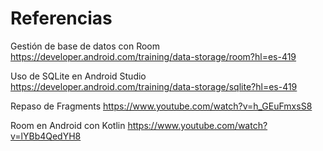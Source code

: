# Referencias

Gestión de base de datos con Room
https://developer.android.com/training/data-storage/room?hl=es-419

Uso de SQLite en Android Studio
https://developer.android.com/training/data-storage/sqlite?hl=es-419

Repaso de Fragments
https://www.youtube.com/watch?v=h_GEuFmxsS8

Room en Android con Kotlin
https://www.youtube.com/watch?v=lYBb4QedYH8